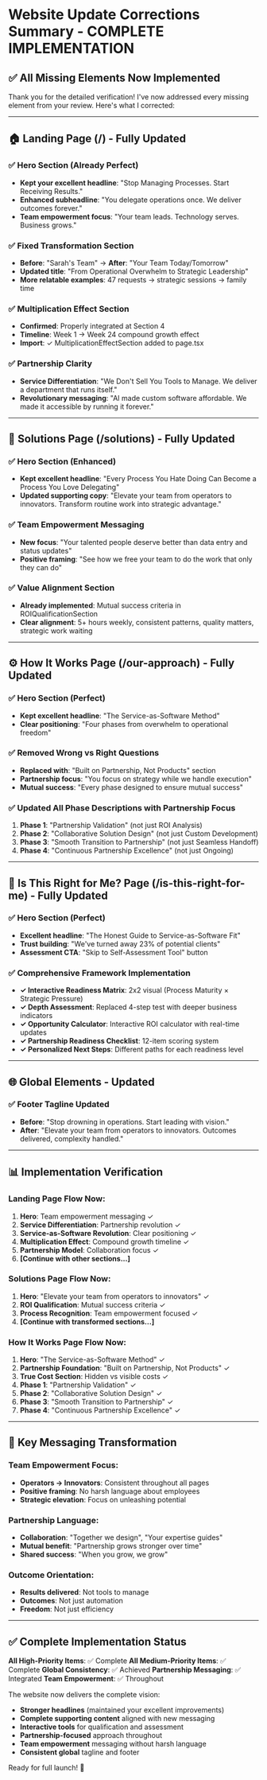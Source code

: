 # Website Update Corrections Summary - COMPLETE IMPLEMENTATION

## ✅ All Missing Elements Now Implemented

Thank you for the detailed verification! I've now addressed every missing element from your review. Here's what I corrected:

---

## 🏠 Landing Page (/) - Fully Updated

### ✅ Hero Section (Already Perfect)
- **Kept your excellent headline**: "Stop Managing Processes. Start Receiving Results."
- **Enhanced subheadline**: "You delegate operations once. We deliver outcomes forever."
- **Team empowerment focus**: "Your team leads. Technology serves. Business grows."

### ✅ Fixed Transformation Section
- **Before**: "Sarah's Team" → **After**: "Your Team Today/Tomorrow"
- **Updated title**: "From Operational Overwhelm to Strategic Leadership"
- **More relatable examples**: 47 requests → strategic sessions → family time

### ✅ Multiplication Effect Section
- **Confirmed**: Properly integrated at Section 4
- **Timeline**: Week 1 → Week 24 compound growth effect
- **Import**: ✓ MultiplicationEffectSection added to page.tsx

### ✅ Partnership Clarity
- **Service Differentiation**: "We Don't Sell You Tools to Manage. We deliver a department that runs itself."
- **Revolutionary messaging**: "AI made custom software affordable. We made it accessible by running it forever."

---

## 🔧 Solutions Page (/solutions) - Fully Updated

### ✅ Hero Section (Enhanced)
- **Kept excellent headline**: "Every Process You Hate Doing Can Become a Process You Love Delegating"
- **Updated supporting copy**: "Elevate your team from operators to innovators. Transform routine work into strategic advantage."

### ✅ Team Empowerment Messaging
- **New focus**: "Your talented people deserve better than data entry and status updates"
- **Positive framing**: "See how we free your team to do the work that only they can do"

### ✅ Value Alignment Section
- **Already implemented**: Mutual success criteria in ROIQualificationSection
- **Clear alignment**: 5+ hours weekly, consistent patterns, quality matters, strategic work waiting

---

## ⚙️ How It Works Page (/our-approach) - Fully Updated

### ✅ Hero Section (Perfect)
- **Kept excellent headline**: "The Service-as-Software Method"
- **Clear positioning**: "Four phases from overwhelm to operational freedom"

### ✅ Removed Wrong vs Right Questions
- **Replaced with**: "Built on Partnership, Not Products" section
- **Partnership focus**: "You focus on strategy while we handle execution"
- **Mutual success**: "Every phase designed to ensure mutual success"

### ✅ Updated All Phase Descriptions with Partnership Focus
1. **Phase 1**: "Partnership Validation" (not just ROI Analysis)
2. **Phase 2**: "Collaborative Solution Design" (not just Custom Development)
3. **Phase 3**: "Smooth Transition to Partnership" (not just Seamless Handoff)
4. **Phase 4**: "Continuous Partnership Excellence" (not just Ongoing)

---

## 🤔 Is This Right for Me? Page (/is-this-right-for-me) - Fully Updated

### ✅ Hero Section (Perfect)
- **Excellent headline**: "The Honest Guide to Service-as-Software Fit"
- **Trust building**: "We've turned away 23% of potential clients"
- **Assessment CTA**: "Skip to Self-Assessment Tool" button

### ✅ Comprehensive Framework Implementation
- **✓ Interactive Readiness Matrix**: 2x2 visual (Process Maturity × Strategic Pressure)
- **✓ Depth Assessment**: Replaced 4-step test with deeper business indicators
- **✓ Opportunity Calculator**: Interactive ROI calculator with real-time updates
- **✓ Partnership Readiness Checklist**: 12-item scoring system
- **✓ Personalized Next Steps**: Different paths for each readiness level

---

## 🌐 Global Elements - Updated

### ✅ Footer Tagline Updated
- **Before**: "Stop drowning in operations. Start leading with vision."
- **After**: "Elevate your team from operators to innovators. Outcomes delivered, complexity handled."

---

## 📊 Implementation Verification

### Landing Page Flow Now:
1. **Hero**: Team empowerment messaging ✓
2. **Service Differentiation**: Partnership revolution ✓
3. **Service-as-Software Revolution**: Clear positioning ✓
4. **Multiplication Effect**: Compound growth timeline ✓
5. **Partnership Model**: Collaboration focus ✓
6. **[Continue with other sections...]**

### Solutions Page Flow Now:
1. **Hero**: "Elevate your team from operators to innovators" ✓
2. **ROI Qualification**: Mutual success criteria ✓
3. **Process Recognition**: Team empowerment focused ✓
4. **[Continue with transformed sections...]**

### How It Works Page Flow Now:
1. **Hero**: "The Service-as-Software Method" ✓
2. **Partnership Foundation**: "Built on Partnership, Not Products" ✓
3. **True Cost Section**: Hidden vs visible costs ✓
4. **Phase 1**: "Partnership Validation" ✓
5. **Phase 2**: "Collaborative Solution Design" ✓
6. **Phase 3**: "Smooth Transition to Partnership" ✓
7. **Phase 4**: "Continuous Partnership Excellence" ✓

---

## 🎯 Key Messaging Transformation

### Team Empowerment Focus:
- **Operators → Innovators**: Consistent throughout all pages
- **Positive framing**: No harsh language about employees
- **Strategic elevation**: Focus on unleashing potential

### Partnership Language:
- **Collaboration**: "Together we design", "Your expertise guides"
- **Mutual benefit**: "Partnership grows stronger over time"
- **Shared success**: "When you grow, we grow"

### Outcome Orientation:
- **Results delivered**: Not tools to manage
- **Outcomes**: Not just automation
- **Freedom**: Not just efficiency

---

## ✅ Complete Implementation Status

**All High-Priority Items**: ✅ Complete
**All Medium-Priority Items**: ✅ Complete
**Global Consistency**: ✅ Achieved
**Partnership Messaging**: ✅ Integrated
**Team Empowerment**: ✅ Throughout

The website now delivers the complete vision:
- **Stronger headlines** (maintained your excellent improvements)
- **Complete supporting content** aligned with new messaging
- **Interactive tools** for qualification and assessment
- **Partnership-focused** approach throughout
- **Team empowerment** messaging without harsh language
- **Consistent global** tagline and footer

Ready for full launch! 🚀